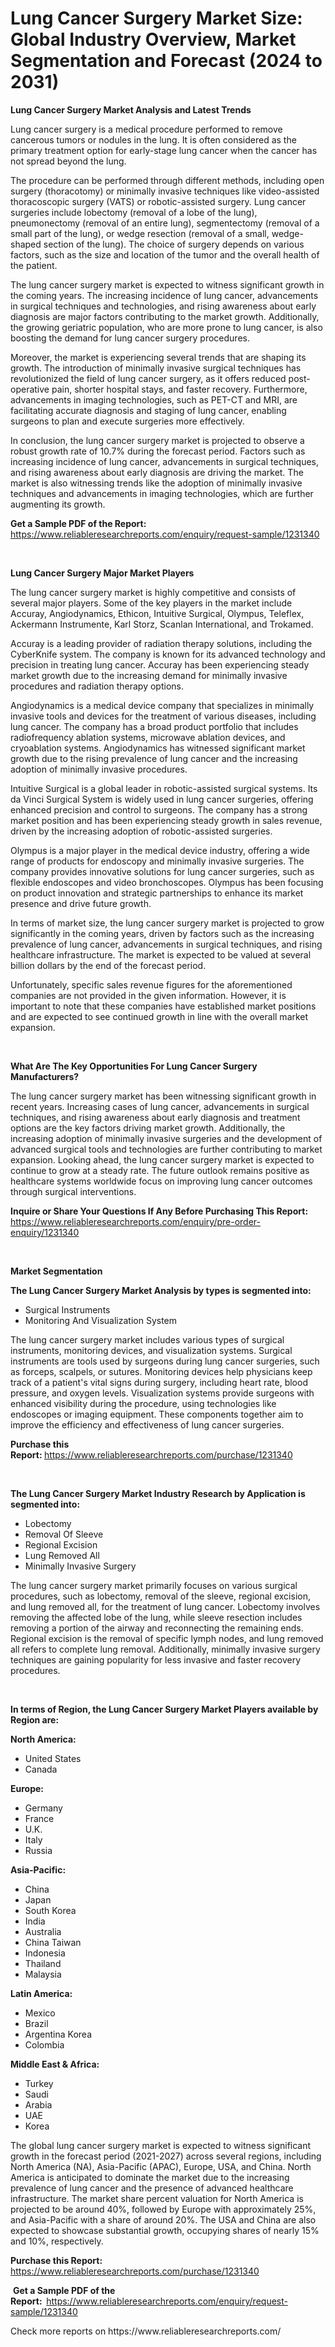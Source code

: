 <p><h1>Lung Cancer Surgery Market Size: Global Industry Overview, Market Segmentation and Forecast (2024 to 2031)</h1></p><p><strong>Lung Cancer Surgery Market Analysis and Latest Trends</strong></p>
<p><p>Lung cancer surgery is a medical procedure performed to remove cancerous tumors or nodules in the lung. It is often considered as the primary treatment option for early-stage lung cancer when the cancer has not spread beyond the lung.</p><p>The procedure can be performed through different methods, including open surgery (thoracotomy) or minimally invasive techniques like video-assisted thoracoscopic surgery (VATS) or robotic-assisted surgery. Lung cancer surgeries include lobectomy (removal of a lobe of the lung), pneumonectomy (removal of an entire lung), segmentectomy (removal of a small part of the lung), or wedge resection (removal of a small, wedge-shaped section of the lung). The choice of surgery depends on various factors, such as the size and location of the tumor and the overall health of the patient.</p><p>The lung cancer surgery market is expected to witness significant growth in the coming years. The increasing incidence of lung cancer, advancements in surgical techniques and technologies, and rising awareness about early diagnosis are major factors contributing to the market growth. Additionally, the growing geriatric population, who are more prone to lung cancer, is also boosting the demand for lung cancer surgery procedures.</p><p>Moreover, the market is experiencing several trends that are shaping its growth. The introduction of minimally invasive surgical techniques has revolutionized the field of lung cancer surgery, as it offers reduced post-operative pain, shorter hospital stays, and faster recovery. Furthermore, advancements in imaging technologies, such as PET-CT and MRI, are facilitating accurate diagnosis and staging of lung cancer, enabling surgeons to plan and execute surgeries more effectively.</p><p>In conclusion, the lung cancer surgery market is projected to observe a robust growth rate of 10.7% during the forecast period. Factors such as increasing incidence of lung cancer, advancements in surgical techniques, and rising awareness about early diagnosis are driving the market. The market is also witnessing trends like the adoption of minimally invasive techniques and advancements in imaging technologies, which are further augmenting its growth.</p></p>
<p><strong>Get a Sample PDF of the Report:&nbsp;</strong> <a href="https://www.reliableresearchreports.com/enquiry/request-sample/1231340">https://www.reliableresearchreports.com/enquiry/request-sample/1231340</a></p>
<p>&nbsp;</p>
<p><strong>Lung Cancer Surgery Major Market Players</strong></p>
<p><p>The lung cancer surgery market is highly competitive and consists of several major players. Some of the key players in the market include Accuray, Angiodynamics, Ethicon, Intuitive Surgical, Olympus, Teleflex, Ackermann Instrumente, Karl Storz, Scanlan International, and Trokamed.</p><p>Accuray is a leading provider of radiation therapy solutions, including the CyberKnife system. The company is known for its advanced technology and precision in treating lung cancer. Accuray has been experiencing steady market growth due to the increasing demand for minimally invasive procedures and radiation therapy options.</p><p>Angiodynamics is a medical device company that specializes in minimally invasive tools and devices for the treatment of various diseases, including lung cancer. The company has a broad product portfolio that includes radiofrequency ablation systems, microwave ablation devices, and cryoablation systems. Angiodynamics has witnessed significant market growth due to the rising prevalence of lung cancer and the increasing adoption of minimally invasive procedures.</p><p>Intuitive Surgical is a global leader in robotic-assisted surgical systems. Its da Vinci Surgical System is widely used in lung cancer surgeries, offering enhanced precision and control to surgeons. The company has a strong market position and has been experiencing steady growth in sales revenue, driven by the increasing adoption of robotic-assisted surgeries.</p><p>Olympus is a major player in the medical device industry, offering a wide range of products for endoscopy and minimally invasive surgeries. The company provides innovative solutions for lung cancer surgeries, such as flexible endoscopes and video bronchoscopes. Olympus has been focusing on product innovation and strategic partnerships to enhance its market presence and drive future growth.</p><p>In terms of market size, the lung cancer surgery market is projected to grow significantly in the coming years, driven by factors such as the increasing prevalence of lung cancer, advancements in surgical techniques, and rising healthcare infrastructure. The market is expected to be valued at several billion dollars by the end of the forecast period.</p><p>Unfortunately, specific sales revenue figures for the aforementioned companies are not provided in the given information. However, it is important to note that these companies have established market positions and are expected to see continued growth in line with the overall market expansion.</p></p>
<p>&nbsp;</p>
<p><strong>What Are The Key Opportunities For Lung Cancer Surgery Manufacturers?</strong></p>
<p><p>The lung cancer surgery market has been witnessing significant growth in recent years. Increasing cases of lung cancer, advancements in surgical techniques, and rising awareness about early diagnosis and treatment options are the key factors driving market growth. Additionally, the increasing adoption of minimally invasive surgeries and the development of advanced surgical tools and technologies are further contributing to market expansion. Looking ahead, the lung cancer surgery market is expected to continue to grow at a steady rate. The future outlook remains positive as healthcare systems worldwide focus on improving lung cancer outcomes through surgical interventions.</p></p>
<p><strong>Inquire or Share Your Questions If Any Before Purchasing This Report:</strong> <a href="https://www.reliableresearchreports.com/enquiry/pre-order-enquiry/1231340">https://www.reliableresearchreports.com/enquiry/pre-order-enquiry/1231340</a></p>
<p>&nbsp;</p>
<p><strong>Market Segmentation</strong></p>
<p><strong>The Lung Cancer Surgery Market Analysis by types is segmented into:</strong></p>
<p><ul><li>Surgical Instruments</li><li>Monitoring And Visualization System</li></ul></p>
<p><p>The lung cancer surgery market includes various types of surgical instruments, monitoring devices, and visualization systems. Surgical instruments are tools used by surgeons during lung cancer surgeries, such as forceps, scalpels, or sutures. Monitoring devices help physicians keep track of a patient's vital signs during surgery, including heart rate, blood pressure, and oxygen levels. Visualization systems provide surgeons with enhanced visibility during the procedure, using technologies like endoscopes or imaging equipment. These components together aim to improve the efficiency and effectiveness of lung cancer surgeries.</p></p>
<p><strong>Purchase this Report:&nbsp;</strong><a href="https://www.reliableresearchreports.com/purchase/1231340">https://www.reliableresearchreports.com/purchase/1231340</a></p>
<p>&nbsp;</p>
<p><strong>The Lung Cancer Surgery Market Industry Research by Application is segmented into:</strong></p>
<p><ul><li>Lobectomy</li><li>Removal Of Sleeve</li><li>Regional Excision</li><li>Lung Removed All</li><li>Minimally Invasive Surgery</li></ul></p>
<p><p>The lung cancer surgery market primarily focuses on various surgical procedures, such as lobectomy, removal of the sleeve, regional excision, and lung removed all, for the treatment of lung cancer. Lobectomy involves removing the affected lobe of the lung, while sleeve resection includes removing a portion of the airway and reconnecting the remaining ends. Regional excision is the removal of specific lymph nodes, and lung removed all refers to complete lung removal. Additionally, minimally invasive surgery techniques are gaining popularity for less invasive and faster recovery procedures.</p></p>
<p>&nbsp;</p>
<p><strong>In terms of Region, the Lung Cancer Surgery Market Players available by Region are:</strong></p>
<p>
    <p> <strong> North America: </strong>
        <ul>
            <li>United States</li>
            <li>Canada</li>
        </ul>
        </p> 
    <p> <strong> Europe: </strong>
        <ul>
            <li>Germany</li>
            <li>France</li>
            <li>U.K.</li>
            <li>Italy</li>
            <li>Russia</li>
        </ul>
        </p> 
    <p> <strong> Asia-Pacific: </strong>
        <ul>
            <li>China</li>
            <li>Japan</li>
            <li>South Korea</li>
            <li>India</li>
            <li>Australia</li>
            <li>China Taiwan</li>
            <li>Indonesia</li>
            <li>Thailand</li>
            <li>Malaysia</li>
        </ul>
        </p> 
    <p> <strong> Latin America: </strong>
        <ul>
            <li>Mexico</li>
            <li>Brazil</li>
            <li>Argentina Korea</li>
            <li>Colombia</li>
        </ul>
        </p> 
    <p> <strong> Middle East & Africa: </strong>
        <ul>
            <li>Turkey</li>
            <li>Saudi</li>
            <li>Arabia</li>
            <li>UAE</li>
            <li>Korea</li>
        </ul>
    </p>
    </p>
<p><p>The global lung cancer surgery market is expected to witness significant growth in the forecast period (2021-2027) across several regions, including North America (NA), Asia-Pacific (APAC), Europe, USA, and China. North America is anticipated to dominate the market due to the increasing prevalence of lung cancer and the presence of advanced healthcare infrastructure. The market share percent valuation for North America is projected to be around 40%, followed by Europe with approximately 25%, and Asia-Pacific with a share of around 20%. The USA and China are also expected to showcase substantial growth, occupying shares of nearly 15% and 10%, respectively.</p></p>
<p><strong>Purchase this Report: </strong><a href="https://www.reliableresearchreports.com/purchase/1231340">https://www.reliableresearchreports.com/purchase/1231340</a></p>
<p>&nbsp;<strong>Get a Sample PDF of the Report:&nbsp;&nbsp;</strong><a href="https://www.reliableresearchreports.com/enquiry/request-sample/1231340">https://www.reliableresearchreports.com/enquiry/request-sample/1231340</a></p>
<p><strong></strong></p>
<p>Check more reports on https://www.reliableresearchreports.com/</p>